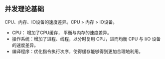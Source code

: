 ## 并发理论基础

CPU、内存、IO设备的速度差异。CPU > 内存 > IO设备。

- CPU： 增加了CPU缓存， 平衡与内存的速度差异。
- 操作系统：增加了进程、线程，以分时复用 CPU，进而均衡 CPU 与 I/O 设备的速度差异。
- 编译程序：优化指令执行次序，使得缓存能够得到更加合理地利用。